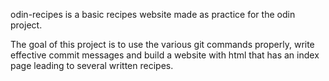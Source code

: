 odin-recipes is a basic recipes website made as practice for the odin project. 

The goal of this project is to use the various git commands properly, write effective commit messages and build a website with html that has an index page leading to several written recipes.